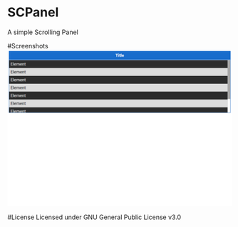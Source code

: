 # SCPanel
A simple Scrolling Panel

#Screenshots
![alt tag](https://github.com/krajetum/SCPanel/blob/master/SCPanel.png?raw=true "SCPanel Example")

#License
Licensed under GNU General Public License v3.0
